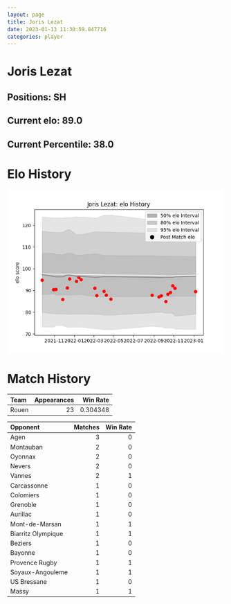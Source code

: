 ```yaml
---  
layout: page  
title: Joris Lezat  
date: 2023-01-13 11:30:59.847716  
categories: player  
---
```

# Joris Lezat

## Positions: SH

## Current elo: 89.0

## Current Percentile: 38.0

# Elo History


![elo history](history_JorisLezat.png)
# Match History


| Team   |   Appearances |   Win Rate |
|:-------|--------------:|-----------:|
| Rouen  |            23 |   0.304348 |

| Opponent           |   Matches |   Win Rate |
|:-------------------|----------:|-----------:|
| Agen               |         3 |          0 |
| Montauban          |         2 |          0 |
| Oyonnax            |         2 |          0 |
| Nevers             |         2 |          0 |
| Vannes             |         2 |          1 |
| Carcassonne        |         1 |          0 |
| Colomiers          |         1 |          0 |
| Grenoble           |         1 |          0 |
| Aurillac           |         1 |          0 |
| Mont-de-Marsan     |         1 |          1 |
| Biarritz Olympique |         1 |          1 |
| Beziers            |         1 |          0 |
| Bayonne            |         1 |          0 |
| Provence Rugby     |         1 |          1 |
| Soyaux-Angouleme   |         1 |          1 |
| US Bressane        |         1 |          0 |
| Massy              |         1 |          1 |